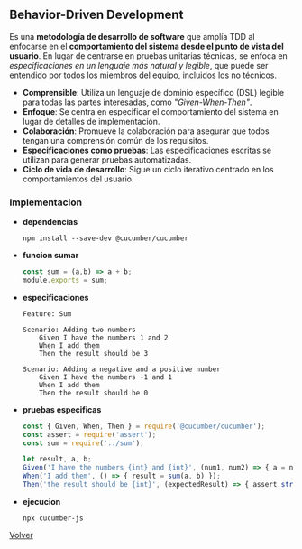 ## Behavior-Driven Development 

Es una __metodología de desarrollo de software__ que amplía TDD al enfocarse en el __comportamiento del sistema desde el punto de vista del usuario__. En lugar de centrarse en pruebas unitarias técnicas, se enfoca en _especificaciones en un lenguaje más natural y legible_, que puede ser entendido por todos los miembros del equipo, incluidos los no técnicos.

* __Comprensible__: Utiliza un lenguaje de dominio específico (DSL) legible para todas las partes interesadas, como _"Given-When-Then"_.
* __Enfoque__: Se centra en especificar el comportamiento del sistema en lugar de detalles de implementación.
* __Colaboración__: Promueve la colaboración para asegurar que todos tengan una comprensión común de los requisitos.
* __Especificaciones como pruebas__: Las especificaciones escritas se utilizan para generar pruebas automatizadas.
* __Ciclo de vida de desarrollo__: Sigue un ciclo iterativo centrado en los comportamientos del usuario.

### Implementacion 

- **dependencias**
    ```
    npm install --save-dev @cucumber/cucumber
    ```
- **funcion sumar**
    ```js
    const sum = (a,b) => a + b;
    module.exports = sum;
    ```
- **especificaciones**
    ```gherkin
    Feature: Sum

    Scenario: Adding two numbers
        Given I have the numbers 1 and 2
        When I add them
        Then the result should be 3

    Scenario: Adding a negative and a positive number
        Given I have the numbers -1 and 1
        When I add them
        Then the result should be 0
    ```
- **pruebas especificas**
    ```js
    const { Given, When, Then } = require('@cucumber/cucumber');
    const assert = require('assert');
    const sum = require('../sum');
    
    let result, a, b;
    Given('I have the numbers {int} and {int}', (num1, num2) => { a = num1;  b = num2; });
    When('I add them', () => { result = sum(a, b) });
    Then('the result should be {int}', (expectedResult) => { assert.strictEqual(result, expectedResult) });
    ```
- **ejecucion**
    ```
    npx cucumber-js
    ```
    
[Volver](../readme.md)